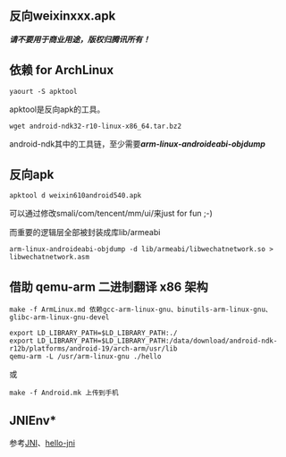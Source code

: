反向weixinxxx.apk
------------------

***请不要用于商业用途，版权归腾讯所有！***


## 依赖 for ArchLinux

```
yaourt -S apktool
```

apktool是反向apk的工具。


```
wget android-ndk32-r10-linux-x86_64.tar.bz2
```

android-ndk其中的工具链，至少需要***arm-linux-androideabi-objdump***


## 反向apk

```
apktool d weixin610android540.apk
```

可以通过修改smali/com/tencent/mm/ui/来just for fun ;-)

而重要的逻辑层全部被封装成库lib/armeabi

```
arm-linux-androideabi-objdump -d lib/armeabi/libwechatnetwork.so > libwechatnetwork.asm
```

## 借助 qemu-arm 二进制翻译 x86 架构

```
make -f ArmLinux.md 依赖gcc-arm-linux-gnu、binutils-arm-linux-gnu、glibc-arm-linux-gnu-devel

export LD_LIBRARY_PATH=$LD_LIBRARY_PATH:./
export LD_LIBRARY_PATH=$LD_LIBRARY_PATH:/data/download/android-ndk-r12b/platforms/android-19/arch-arm/usr/lib
qemu-arm -L /usr/arm-linux-gnu ./hello 
```

或

```
make -f Android.mk 上传到手机
```

## JNIEnv*

参考[JNI](https://developer.android.com/training/articles/perf-jni.html)、[hello-jni](https://developer.android.com/ndk/samples/sample_hellojni.html)
